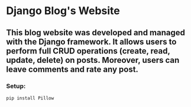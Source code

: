 # Django Blog's Website

## This blog website was developed and managed with the Django framework. It allows users to perform full CRUD operations (create, read, update, delete) on posts. Moreover, users can leave comments and rate any post.


### Setup:
    pip install Pillow